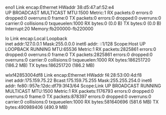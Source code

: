 eno1      Link encap:Ethernet  HWaddr 38:d5:47:af:52:e4  
          UP BROADCAST MULTICAST  MTU:1500  Metric:1
          RX packets:0 errors:0 dropped:0 overruns:0 frame:0
          TX packets:0 errors:0 dropped:0 overruns:0 carrier:0
          collisions:0 txqueuelen:1000 
          RX bytes:0 (0.0 B)  TX bytes:0 (0.0 B)
          Interrupt:20 Memory:fb200000-fb220000 

lo        Link encap:Local Loopback  
          inet addr:127.0.0.1  Mask:255.0.0.0
          inet6 addr: ::1/128 Scope:Host
          UP LOOPBACK RUNNING  MTU:65536  Metric:1
          RX packets:2825861 errors:0 dropped:0 overruns:0 frame:0
          TX packets:2825861 errors:0 dropped:0 overruns:0 carrier:0
          collisions:0 txqueuelen:1000 
          RX bytes:186251720 (186.2 MB)  TX bytes:186251720 (186.2 MB)

wlxf42853004df8 Link encap:Ethernet  HWaddr f4:28:53:00:4d:f8  
          inet addr:175.159.75.22  Bcast:175.159.75.255  Mask:255.255.254.0
          inet6 addr: fe80::957e:12dc:df79:3f43/64 Scope:Link
          UP BROADCAST RUNNING MULTICAST  MTU:1500  Metric:1
          RX packets:1176793 errors:0 dropped:0 overruns:0 frame:0
          TX packets:878397 errors:0 dropped:0 overruns:0 carrier:0
          collisions:0 txqueuelen:1000 
          RX bytes:581640696 (581.6 MB)  TX bytes:490989406 (490.9 MB)

